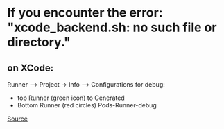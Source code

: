 # If you encounter the error: "xcode_backend.sh: no such file or directory."

## on XCode:
Runner --> Project -> Info --> Configurations for debug:
* top Runner (green icon) to Generated
* Bottom Runner (red circles) Pods-Runner-debug

[Source](https://stackoverflow.com/questions/56844012/xcode-backend-sh-no-such-file-or-directory-do-i-need-to-create-this-file)

